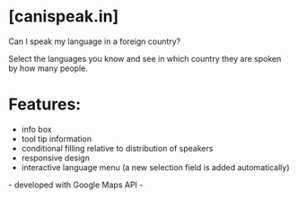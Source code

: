 # [canispeak.in]

Can I speak my language in a foreign country?

Select the languages you know and see in which country they are spoken by how many people.

# Features:
+ info box
+ tool tip information
+ conditional filling relative to distribution of speakers
+ responsive design
+ interactive language menu (a new selection field is added automatically)

<text align="center">- developed with Google Maps API -</text>